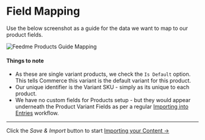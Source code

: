 # Field Mapping

Use the below screenshot as a guide for the data we want to map to our product fields.

![Feedme Products Guide Mapping](../../screenshots/feedme-products-guide-mapping.png)

#### Things to note

- As these are single variant products, we check the `Is Default` option. This tells Commerce this variant is the default variant for this product.
- Our unique identifier is the Variant SKU - simply as its unique to each product.
- We have no custom fields for Products setup - but they would appear underneath the Product Variant Fields as per a regular [Importing into Entries](docs:guides/importing-entries) workflow.

* * *

Click the _Save & Import_ button to start [Importing your Content →](docs:guides/importing-commerce-products/field-mapping)

